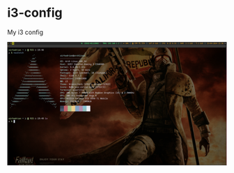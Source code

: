 # i3-config

My i3 config

![Demo](https://github.com/SirHadrian/i3/blob/583ab2113a89c90c566e11a8b521047d155c2a7e/demo.png)
